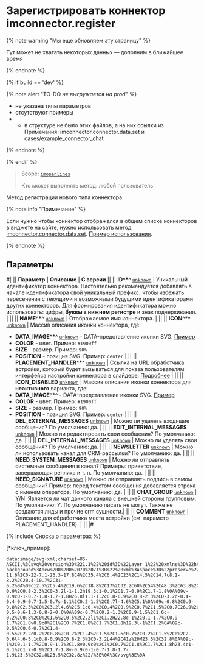 # Зарегистрировать коннектор imconnector.register

{% note warning "Мы еще обновляем эту страницу" %}

Тут может не хватать некоторых данных — дополним в ближайшее время

{% endnote %}

{% if build == 'dev' %}

{% note alert "TO-DO _не выгружается на prod_" %}

- не указана типы параметров
- отсутствуют примеры
- - в структуре не было этих файлов, а на них ссылки из Примечания: imconnector.connector.data.set и cases/example_connector_chat

{% endnote %}

{% endif %}

> Scope: [`imopenlines`](../../scopes/permissions.md)
>
> Кто может выполнять метод: любой пользователь

Метод регистрации нового типа коннектора.

{% note info "Примечание" %}

Если нужно чтобы коннектор отображался в общем списке коннекторов в виджете на сайте, нужно использовать метод [imconnector.connector.data.set](.). [Пример использования](.).

{% endnote %}

## Параметры

#|
|| **Параметр** | **Описание** | **С версии** ||
|| **ID^*^**
[`unknown`](../../data-types.md) | Уникальный идентификатор коннектора. Настоятельно рекомендуется добавлять в начале идентификатора свой уникальный префикс, чтобы избежать пересечения с текущими и возможными будущими идентификаторами других коннекторов. Для формирования идентификатора можно использовать: цифры, **буквы в нижнем регистре** и знак подчеркивания. | ||
|| **NAME^*^**
[`unknown`](../../data-types.md) | Отображаемое имя коннектора. | ||
|| **ICON^*^**
[`unknown`](../../data-types.md) | Массив описания иконки коннектора, где:
- **DATA_IMAGE^*^**
[`unknown`](../../data-types.md) - DATA-представление иконки SVG. [Пример](*ключ_пример)
- **COLOR** - цвет. Пример: `#1900ff`
- **SIZE** - размер. Пример: `90%`
- **POSITION** - позиция SVG. Пример: `center`
 | ||
|| **PLACEMENT_HANDLER^*^**
[`unknown`](../../data-types.md) | Ссылка на URL обработчика встройки, который будет вызываться для показа пользователям интерфейса настройки коннектора в слайдере. [Подробнее](../../widgets/index.md) | ||
|| **ICON_DISABLED**
[`unknown`](../../data-types.md) | Массив описания иконки коннектора для **неактивного** варианта, где:
- **DATA_IMAGE^*^** - DATA-представление иконки SVG. [Пример](*ключ_пример)
- **COLOR** - цвет. Пример: `#1900ff`
- **SIZE** - размер. Пример: `90%`
- **POSITION** - позиция SVG. Пример: `center`
  | ||
|| **DEL_EXTERNAL_MESSAGES**
[`unknown`](../../data-types.md) | Можно ли удалять входящие сообщения? По умолчанию: да. | ||
|| **EDIT_INTERNAL_MESSAGES**
[`unknown`](../../data-types.md) | Можно ли редактировать свои сообщения? По умолчанию: да. | ||
|| **DEL_INTERNAL_MESSAGES**
[`unknown`](../../data-types.md) | Можно ли удалять свои сообщения? По умолчанию: да. | ||
|| **NEWSLETTER**
[`unknown`](../../data-types.md) | Можно ли использовать канал для CRM-рассылки? По умолчанию: да. | ||
|| **NEED_SYSTEM_MESSAGES**
[`unknown`](../../data-types.md) | Можно ли отправлять системные сообщения в канал? Примеры: приветствие, завершающая реплика и т. п. По умолчанию: да. | ||
|| **NEED_SIGNATURE**
[`unknown`](../../data-types.md) | Можно ли отправлять подпись в самом сообщении? Пример: перед текстом сообщения добавляется строка с именем оператора. По умолчанию: да. | ||
|| **CHAT_GROUP**
[`unknown`](../../data-types.md) | Y/N. Является ли чат данного канала с внешней стороны групповым. По умолчанию: Y. По умолчанию писать не могут. Также не создаются лиды и прочие crm сущности.| ||
|| **COMMENT**
[`unknown`](../../data-types.md) | Описание для обработчика места встройки (см. параметр PLACEMENT_HANDLER). | ||
|#

{% include [Сноска о параметрах](../../../_includes/required.md) %}

[*ключ_пример]: 
```
data:image/svg+xml;charset=US-ASCII,%3Csvg%20version%3D%221.1%22%20id%3D%22Layer_1%22%20xmlns%3D%22http%3A//www.w3.org/2000/svg%22%20x%3D%220px%22%20y%3D%220px%22%0A%09%20viewBox%3D%220%200%2070%2071%22%20style%3D%22enable-background%3Anew%200%200%2070%2071%3B%22%20xml%3Aspace%3D%22preserve%22%3E%0A%3Cpath%20fill%3D%22%230C99BA%22%20class%3D%22st0%22%20d%3D%22M34.7%2C64c-11.6%2C0-22-7.1-26.3-17.8C4%2C35.4%2C6.4%2C23%2C14.5%2C14.7c8.1-8.2%2C20.4-10.7%2C31-6.2%0A%09c12.5%2C5.4%2C19.6%2C18.8%2C17%2C32.2C60%2C54%2C48.3%2C63.8%2C34.7%2C64L34.7%2C64z%20M27.8%2C29c0.8-0.9%2C0.8-2.3%2C0-3.2l-1-1.2h19.3c1-0.1%2C1.7-0.9%2C1.7-1.8%0A%09v-0.9c0-1-0.7-1.8-1.7-1.8H26.8l1.1-1.2c0.8-0.9%2C0.8-2.3%2C0-3.2c-0.4-0.4-0.9-0.7-1.5-0.7s-1.1%2C0.2-1.5%2C0.7l-4.6%2C5.1%0A%09c-0.8%2C0.9-0.8%2C2.3%2C0%2C3.2l4.6%2C5.1c0.4%2C0.4%2C0.9%2C0.7%2C1.5%2C0.7C26.9%2C29.6%2C27.4%2C29.4%2C27.8%2C29L27.8%2C29z%20M44%2C41c-0.5-0.6-1.3-0.8-2-0.6%0A%09c-0.7%2C0.2-1.3%2C0.9-1.5%2C1.6c-0.2%2C0.8%2C0%2C1.6%2C0.5%2C2.2l1%2C1.2H22.8c-1%2C0.1-1.7%2C0.9-1.7%2C1.8v0.9c0%2C1%2C0.7%2C1.8%2C1.7%2C1.8h19.3l-1%2C1.2%0A%09c-0.5%2C0.6-0.7%2C1.4-0.5%2C2.2c0.2%2C0.8%2C0.7%2C1.4%2C1.5%2C1.6c0.7%2C0.2%2C1.5%2C0%2C2-0.6l4.6-5.1c0.8-0.9%2C0.8-2.3%2C0-3.2L44%2C41z%20M23.5%2C32.8%0A%09c-1%2C0.1-1.7%2C0.9-1.7%2C1.8v0.9c0%2C1%2C0.7%2C1.8%2C1.7%2C1.8h23.4c1-0.1%2C1.7-0.9%2C1.7-1.8v-0.9c0-1-0.7-1.8-1.7-1.9L23.5%2C32.8L23.5%2C32.8z%22/%3E%0A%3C/svg%3E%0A
```
